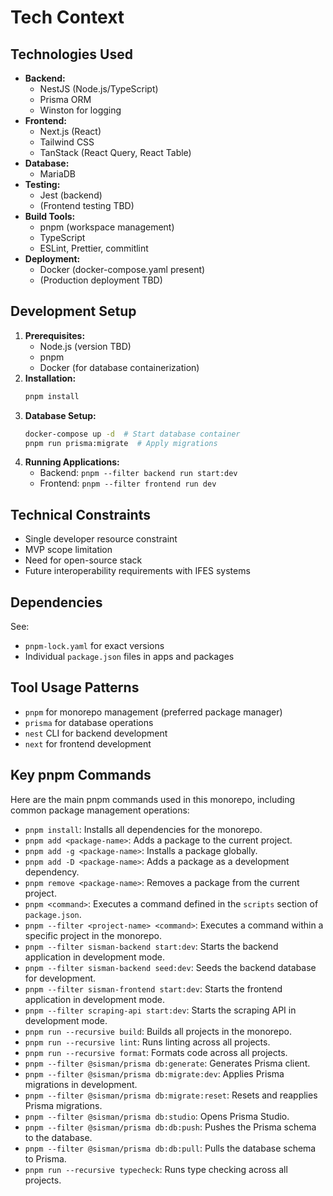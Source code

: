 # Tech Context
## Technologies Used
- **Backend:** 
  - NestJS (Node.js/TypeScript)
  - Prisma ORM
  - Winston for logging
- **Frontend:**
  - Next.js (React)
  - Tailwind CSS
  - TanStack (React Query, React Table)
- **Database:**
  - MariaDB
- **Testing:** 
  - Jest (backend)
  - (Frontend testing TBD)
- **Build Tools:**
  - pnpm (workspace management)
  - TypeScript
  - ESLint, Prettier, commitlint
- **Deployment:**
  - Docker (docker-compose.yaml present)
  - (Production deployment TBD)

## Development Setup
1. **Prerequisites:**
   - Node.js (version TBD)
   - pnpm
   - Docker (for database containerization)
2. **Installation:**
   ```bash
   pnpm install
   ```
3. **Database Setup:**
   ```bash
   docker-compose up -d  # Start database container
   pnpm run prisma:migrate  # Apply migrations
   ```
4. **Running Applications:**
   - Backend: `pnpm --filter backend run start:dev`
   - Frontend: `pnpm --filter frontend run dev`

## Technical Constraints
- Single developer resource constraint
- MVP scope limitation
- Need for open-source stack
- Future interoperability requirements with IFES systems

## Dependencies
See:
- `pnpm-lock.yaml` for exact versions
- Individual `package.json` files in apps and packages

## Tool Usage Patterns
- `pnpm` for monorepo management (preferred package manager)
- `prisma` for database operations
- `nest` CLI for backend development
- `next` for frontend development

## Key pnpm Commands

Here are the main pnpm commands used in this monorepo, including common package management operations:

- `pnpm install`: Installs all dependencies for the monorepo.
- `pnpm add <package-name>`: Adds a package to the current project.
- `pnpm add -g <package-name>`: Installs a package globally.
- `pnpm add -D <package-name>`: Adds a package as a development dependency.
- `pnpm remove <package-name>`: Removes a package from the current project.
- `pnpm <command>`: Executes a command defined in the `scripts` section of `package.json`.
- `pnpm --filter <project-name> <command>`: Executes a command within a specific project in the monorepo.
- `pnpm --filter sisman-backend start:dev`: Starts the backend application in development mode.
- `pnpm --filter sisman-backend seed:dev`: Seeds the backend database for development.
- `pnpm --filter sisman-frontend start:dev`: Starts the frontend application in development mode.
- `pnpm --filter scraping-api start:dev`: Starts the scraping API in development mode.
- `pnpm run --recursive build`: Builds all projects in the monorepo.
- `pnpm run --recursive lint`: Runs linting across all projects.
- `pnpm run --recursive format`: Formats code across all projects.
- `pnpm --filter @sisman/prisma db:generate`: Generates Prisma client.
- `pnpm --filter @sisman/prisma db:migrate:dev`: Applies Prisma migrations in development.
- `pnpm --filter @sisman/prisma db:migrate:reset`: Resets and reapplies Prisma migrations.
- `pnpm --filter @sisman/prisma db:studio`: Opens Prisma Studio.
- `pnpm --filter @sisman/prisma db:db:push`: Pushes the Prisma schema to the database.
- `pnpm --filter @sisman/prisma db:db:pull`: Pulls the database schema to Prisma.
- `pnpm run --recursive typecheck`: Runs type checking across all projects.
